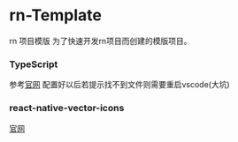 # rn-Template
rn 项目模版
为了快速开发rn项目而创建的模版项目。

### TypeScript
参考[官网](https://github.com/Microsoft/TypeScript-React-Native-Starter#typescript-react-native-starter) 配置好以后若提示找不到文件则需要重启vscode(大坑)

### react-native-vector-icons
[官网](https://github.com/oblador/react-native-vector-icons)
